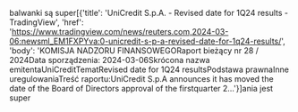 balwanki są super[{'title': 'UniCredit S.p.A. - Revised date for 1Q24 results - TradingView', 'href': 'https://www.tradingview.com/news/reuters.com,2024-03-06:newsml_EM1FXPYva:0-unicredit-s-p-a-revised-date-for-1q24-results/', 'body': 'KOMISJA NADZORU FINANSOWEGORaport bieżący nr 28 / 2024Data sporządzenia: 2024-03-06Skrócona nazwa emitentaUniCreditTematRevised date for 1Q24 resultsPodstawa prawnaInne uregulowaniaTreść raportu:UniCredit S.p.A announces it has moved the date of the Board of Directors approval of the firstquarter 2…'}]ania jest super